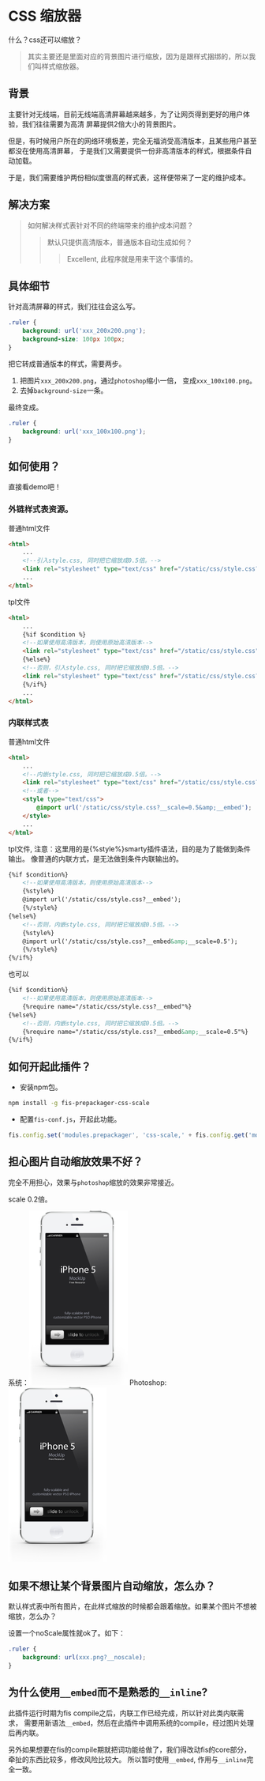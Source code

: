 CSS 缩放器
=========================
什么？css还可以缩放？
> 其实主要还是里面对应的背景图片进行缩放，因为是跟样式捆绑的，所以我们叫样式缩放器。

## 背景

主要针对无线端，目前无线端高清屏幕越来越多，为了让网页得到更好的用户体验，我们往往需要为高清
屏幕提供2倍大小的背景图片。

但是，有时候用户所在的网络环境极差，完全无福消受高清版本，且某些用户甚至都没在使用高清屏幕，
于是我们又需要提供一份非高清版本的样式，根据条件自动加载。

于是，我们需要维护两份相似度很高的样式表，这样便带来了一定的维护成本。

## 解决方案

> 如何解决样式表针对不同的终端带来的维护成本问题？
>> 默认只提供高清版本，普通版本自动生成如何？
>>> Excellent, 此程序就是用来干这个事情的。

## 具体细节

针对高清屏幕的样式，我们往往会这么写。

```css
.ruler {
    background: url('xxx_200x200.png');
    background-size: 100px 100px;
}
```

把它转成普通版本的样式，需要两步。

1. 把图片`xxx_200x200.png`，通过`photoshop`缩小一倍， 变成`xxx_100x100.png`。
2. 去掉`background-size`一条。

最终变成。

```css
.ruler {
    background: url('xxx_100x100.png');
}
```

## 如何使用？

直接看demo吧！

### 外链样式表资源。

普通html文件

```html
<html>
    ...
    <!--引入style.css, 同时把它缩放成0.5倍。-->
    <link rel="stylesheet" type="text/css" href="/static/css/style.css?__scale=0.5">
    ...
</html>
```

tpl文件

```html
<html>
    ...
    {%if $condition %}
    <!--如果使用高清版本，则使用原始高清版本-->
    <link rel="stylesheet" type="text/css" href="/static/css/style.css">
    {%else%}
    <!--否则，引入style.css, 同时把它缩放成0.5倍。-->
    <link rel="stylesheet" type="text/css" href="/static/css/style.css?__scale=0.5">
    {%/if%}
    ...
</html>
```

### 内联样式表

普通html文件

```html
<html>
    ...
    <!--内嵌style.css, 同时把它缩放成0.5倍。-->
    <link rel="stylesheet" type="text/css" href="/static/css/style.css?__scale=0.5&amp;__embed">
    <!--或者-->
    <style type="text/css">
        @import url('/static/css/style.css?__scale=0.5&amp;__embed');
    </style>
    ...
</html>
```

tpl文件, 注意：这里用的是{%style%}smarty插件语法，目的是为了能做到条件输出。
像普通的内联方式，是无法做到条件内联输出的。

```html
{%if $condition%}
    <!--如果使用高清版本，则使用原始高清版本-->
    {%style%}
    @import url('/static/css/style.css?__embed');
    {%/style%}
{%else%}
    <!--否则，内嵌style.css, 同时把它缩放成0.5倍。-->
    {%style%}
    @import url('/static/css/style.css?__embed&amp;__scale=0.5');
    {%/style%}
{%/if%}
```

也可以

```html
{%if $condition%}
    <!--如果使用高清版本，则使用原始高清版本-->
    {%require name="/static/css/style.css?__embed"%}
{%else%}
    <!--否则，内嵌style.css, 同时把它缩放成0.5倍。-->
    {%require name="/static/css/style.css?__embed&amp;__scale=0.5"%}
{%/if%}
```

## 如何开起此插件？

* 安装npm包。
```bash
npm install -g fis-prepackager-css-scale
```
* 配置`fis-conf.js`，开起此功能。
```javascript
fis.config.set('modules.prepackager', 'css-scale,' + fis.config.get('modules.prepackager'));
```


## 担心图片自动缩放效果不好？

完全不用担心，效果与`photoshop`缩放的效果非常接近。

scale 0.2倍。

系统：![系统缩放](./scale.png)
Photoshop: ![photoshop缩放](./photoshop.png)

## 如果不想让某个背景图片自动缩放，怎么办？
默认样式表中所有图片，在此样式缩放的时候都会跟着缩放。如果某个图片不想被缩放，怎么办？

设置一个noScale属性就ok了。如下：

```css
.ruler {
    background: url(xxx.png?__noscale);
}
```

## 为什么使用`__embed`而不是熟悉的`__inline`?

此插件运行时期为fis compile之后，内联工作已经完成，所以针对此类内联需求，
需要用新语法`__embed`，然后在此插件中调用系统的compile，经过图片处理后再内联。

另外如果想要在fis的compile期就把词功能给做了，我们得改动fis的core部分，
牵扯的东西比较多，修改风险比较大。 所以暂时使用`__embed`, 作用与`__inline`完全一致。